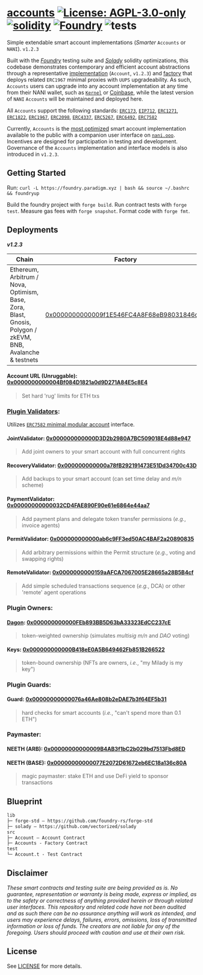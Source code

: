 # [accounts](https://github.com/nanidao/accounts)  [![License: AGPL-3.0-only](https://img.shields.io/badge/License-AGPL-black.svg)](https://opensource.org/license/agpl-v3/) [![solidity](https://img.shields.io/badge/solidity-%5E0.8.26-black)](https://docs.soliditylang.org/en/v0.8.26/) [![Foundry](https://img.shields.io/badge/Built%20with-Foundry-000000.svg)](https://getfoundry.sh/) ![tests](https://github.com/nanidao/accounts/actions/workflows/ci.yml/badge.svg)

Simple extendable smart account implementations (*Smarter* `Accounts` or `NANI`). `v1.2.3`

Built with the *[Foundry](https://github.com/foundry-rs/forge-std)* testing suite and *[Solady](https://github.com/vectorized/solady)* solidity optimizations, this codebase demonstrates contemporary and efficient account abstractions through a representative [implementation](./src/Account.sol) (`Account`, `v1.2.3`) and [factory](./src/Accounts.sol) that deploys related `ERC1967` minimal proxies with `UUPS` upgradeability. As such, `Accounts` users can upgrade into any account implementation at any time from their NANI wallet, such as [`Kernel`](https://github.com/zerodevapp/kernel/tree/dev) or [Coinbase](https://github.com/coinbase/smart-wallet/tree/main), while the latest version of `NANI` `Accounts` will be maintained and deployed here.

All `Accounts` support the following standards: [`ERC173`](https://eips.ethereum.org/EIPS/eip-173), [`EIP712`](https://eips.ethereum.org/EIPS/eip-712), [`ERC1271`](https://eips.ethereum.org/EIPS/eip-1271), [`ERC1822`](https://eips.ethereum.org/EIPS/eip-1822), [`ERC1967`](https://eips.ethereum.org/EIPS/eip-1967), [`ERC2098`](https://eips.ethereum.org/EIPS/eip-2098), [`ERC4337`](https://eips.ethereum.org/EIPS/eip-4337), [`ERC5267`](https://eips.ethereum.org/EIPS/eip-5267), [`ERC6492`](https://eips.ethereum.org/EIPS/eip-6492), [`ERC7582`](https://eips.ethereum.org/EIPS/eip-7582)

Currently, `Accounts` is the [most optimized](https://github.com/zerodevapp/aa-benchmark) smart account implementation available to the public with a companion user interface on [`nani.ooo`](https://nani.ooo/). Incentives are designed for participation in testing and development. Governance of the `Accounts` implementation and interface models is also introduced in `v1.2.3`.

## Getting Started

Run: `curl -L https://foundry.paradigm.xyz | bash && source ~/.bashrc && foundryup`

Build the foundry project with `forge build`. Run contract tests with `forge test`. Measure gas fees with `forge snapshot`. Format code with `forge fmt`.

## Deployments

***v1.2.3***

Chain           | Factory                                 | Implementation                          | Commit
----------------|-----------------------------------------|-----------------------------------------|------------------------------------------
Ethereum, Arbitrum / Nova, Optimism, Base, Zora, Blast, Gnosis, Polygon / zkEVM, BNB, Avalanche & testnets | [0x0000000000009f1E546FC4A8F68eB98031846cb8](https://etherscan.io/address/0x0000000000009f1E546FC4A8F68eB98031846cb8#code) | [0x0000000000002259DC557B2D35A3Bbbf3A70eB75](https://etherscan.io/address/0x0000000000002259DC557B2D35A3Bbbf3A70eB75#code) | [ffe035982fc03887895bafde845ad17490063cdc](https://github.com/NaniDAO/Account/commit/ffe035982fc03887895bafde845ad17490063cdc)

#### Account URL (Unruggable): [0x0000000000004Bf084D1821a0d9D271A84E5c8E4](https://basescan.org/address/0x0000000000004bf084d1821a0d9d271a84e5c8e4#code)
> Set hard 'rug' limits for ETH txs

### [Plugin Validators](https://github.com/NaniDAO/accounts/tree/main/src/validators):

Utilizes [`ERC7582` minimal modular account](https://eips.ethereum.org/EIPS/eip-7582) interface.

#### JointValidator: [0x000000000000D3D2b2980A7BC509018E4d88e947](https://arbiscan.io/address/0x000000000000D3D2b2980A7BC509018E4d88e947#code)
> Add joint owners to your smart account with full concurrent rights
#### RecoveryValidator: [0x000000000000a78fB292191473E51Dd34700c43D](https://arbiscan.io/address/0x000000000000a78fB292191473E51Dd34700c43D#code)
> Add backups to your smart account (can set time delay and *m/n* scheme)
#### PaymentValidator: [0x00000000000032CD4FAE890F90e61e6864e44aa7](https://arbiscan.io/address/0x00000000000032CD4FAE890F90e61e6864e44aa7#code)
> Add payment plans and delegate token transfer permissions (*e.g.*, invoice agents)
#### PermitValidator: [0x000000000000ab6c9FF3ed50AC4BAF2a20890835](https://arbiscan.io/address/0x000000000000ab6c9FF3ed50AC4BAF2a20890835#code)
> Add arbitrary permissions within the Permit structure (*e.g.*, voting and swapping rights)
#### RemoteValidator: [0x0000000000159aAFCA7067005E28665a28B5B4cf](https://arbiscan.io/address/0x0000000000159aAFCA7067005E28665a28B5B4cf#code)
> Add simple scheduled transactions sequence (*e.g.*, DCA) or other 'remote' agent operations

### Plugin Owners:

#### [Dagon](https://github.com/Moloch-Mystics/dagon): [0x000000000000FEb893BB5D63bA33323EdCC237cE](https://arbiscan.io/address/0x000000000000FEb893BB5D63bA33323EdCC237cE#code)
> token-weighted ownership (simulates *multisig m/n* and *DAO* voting)
#### Keys: [0x000000000000B418eE0A5B649462Fb851B266522](https://arbiscan.io/address/0x000000000000B418eE0A5B649462Fb851B266522#code)
> token-bound ownership (NFTs are owners, *i.e.*, "my Milady is my key")

### Plugin Guards:

#### Guard: [0x00000000000076a46Ae808b2eDAE7b3f64EF5b31](https://arbiscan.io/address/0x00000000000076a46ae808b2edae7b3f64ef5b31#code)
> hard checks for smart accounts (*i.e.*, "can't spend more than 0.1 ETH")

### Paymaster:

#### NEETH (ARB): [0x00000000000009B4AB3f1bC2b029bd7513Fbd8ED](https://arbiscan.io/address/0x00000000000009B4AB3f1bC2b029bd7513Fbd8ED#code)
#### NEETH (BASE): [0x00000000000077E2072D61672eb6EC18a136c80A](https://basescan.org/address/0x00000000000077E2072D61672eb6EC18a136c80A#code)
> magic paymaster: stake ETH and use DeFi yield to sponsor transactions

## Blueprint

```txt
lib
├─ forge-std — https://github.com/foundry-rs/forge-std
├─ solady — https://github.com/vectorized/solady
src
├─ Account — Account Contract
├─ Accounts - Factory Contract
test
└─ Account.t - Test Contract
```

## Disclaimer

*These smart contracts and testing suite are being provided as is. No guarantee, representation or warranty is being made, express or implied, as to the safety or correctness of anything provided herein or through related user interfaces. This repository and related code have not been audited and as such there can be no assurance anything will work as intended, and users may experience delays, failures, errors, omissions, loss of transmitted information or loss of funds. The creators are not liable for any of the foregoing. Users should proceed with caution and use at their own risk.*

## License

See [LICENSE](./LICENSE) for more details.
